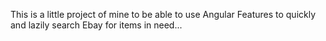 This is a little project of mine to be able to use Angular Features to quickly and lazily search Ebay for items in need...
